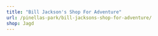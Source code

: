 ```yaml
---
title: "Bill Jackson's Shop For Adventure"
url: /pinellas-park/bill-jacksons-shop-for-adventure/
shop: Jagd
---
```

